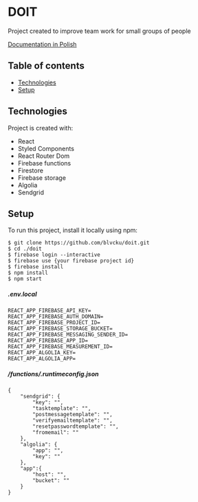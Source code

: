 # DOIT
Project created to improve team work for small groups of people

[Documentation in Polish](https://drive.google.com/file/d/1XtQCpkAJ2ZKXfdJMqxXz25Z4LwoA_Bo_/view?usp=sharing)

## Table of contents
* [Technologies](#technologies)
* [Setup](#setup)

## Technologies
Project is created with:
* React
* Styled Components
* React Router Dom
* Firebase functions
* Firestore
* Firebase storage
* Algolia
* Sendgrid

## Setup
To run this project, install it locally using npm:
```
$ git clone https://github.com/blvcku/doit.git
$ cd ./doit
$ firebase login --interactive
$ firebase use {your firebase project id}
$ firebase install
$ npm install
$ npm start
```
##### .env.local
```
REACT_APP_FIREBASE_API_KEY=
REACT_APP_FIREBASE_AUTH_DOMAIN=
REACT_APP_FIREBASE_PROJECT_ID=
REACT_APP_FIREBASE_STORAGE_BUCKET=
REACT_APP_FIREBASE_MESSAGING_SENDER_ID=
REACT_APP_FIREBASE_APP_ID=
REACT_APP_FIREBASE_MEASUREMENT_ID=
REACT_APP_ALGOLIA_KEY=
REACT_APP_ALGOLIA_APP=
```

##### /functions/.runtimeconfig.json
```
{
    "sendgrid": {
        "key": "",
        "tasktemplate": "",
        "postmessagetemplate": "",
        "verifyemailtemplate": "",
        "resetpasswordtemplate": "",
        "fromemail": ""
    },
    "algolia": {
        "app": "",
        "key": ""
    },
    "app":{
        "host": "",
        "bucket": ""
    } 
}
```

